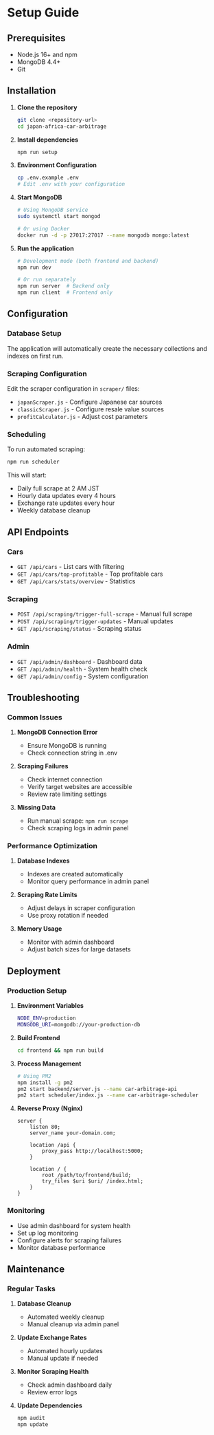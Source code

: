 # Setup Guide

## Prerequisites

- Node.js 16+ and npm
- MongoDB 4.4+
- Git

## Installation

1. **Clone the repository**
   ```bash
   git clone <repository-url>
   cd japan-africa-car-arbitrage
   ```

2. **Install dependencies**
   ```bash
   npm run setup
   ```

3. **Environment Configuration**
   ```bash
   cp .env.example .env
   # Edit .env with your configuration
   ```

4. **Start MongoDB**
   ```bash
   # Using MongoDB service
   sudo systemctl start mongod
   
   # Or using Docker
   docker run -d -p 27017:27017 --name mongodb mongo:latest
   ```

5. **Run the application**
   ```bash
   # Development mode (both frontend and backend)
   npm run dev
   
   # Or run separately
   npm run server  # Backend only
   npm run client  # Frontend only
   ```

## Configuration

### Database Setup

The application will automatically create the necessary collections and indexes on first run.

### Scraping Configuration

Edit the scraper configuration in `scraper/` files:

- `japanScraper.js` - Configure Japanese car sources
- `classicScraper.js` - Configure resale value sources
- `profitCalculator.js` - Adjust cost parameters

### Scheduling

To run automated scraping:

```bash
npm run scheduler
```

This will start:
- Daily full scrape at 2 AM JST
- Hourly data updates every 4 hours
- Exchange rate updates every hour
- Weekly database cleanup

## API Endpoints

### Cars
- `GET /api/cars` - List cars with filtering
- `GET /api/cars/top-profitable` - Top profitable cars
- `GET /api/cars/stats/overview` - Statistics

### Scraping
- `POST /api/scraping/trigger-full-scrape` - Manual full scrape
- `POST /api/scraping/trigger-updates` - Manual updates
- `GET /api/scraping/status` - Scraping status

### Admin
- `GET /api/admin/dashboard` - Dashboard data
- `GET /api/admin/health` - System health check
- `GET /api/admin/config` - System configuration

## Troubleshooting

### Common Issues

1. **MongoDB Connection Error**
   - Ensure MongoDB is running
   - Check connection string in .env

2. **Scraping Failures**
   - Check internet connection
   - Verify target websites are accessible
   - Review rate limiting settings

3. **Missing Data**
   - Run manual scrape: `npm run scrape`
   - Check scraping logs in admin panel

### Performance Optimization

1. **Database Indexes**
   - Indexes are created automatically
   - Monitor query performance in admin panel

2. **Scraping Rate Limits**
   - Adjust delays in scraper configuration
   - Use proxy rotation if needed

3. **Memory Usage**
   - Monitor with admin dashboard
   - Adjust batch sizes for large datasets

## Deployment

### Production Setup

1. **Environment Variables**
   ```bash
   NODE_ENV=production
   MONGODB_URI=mongodb://your-production-db
   ```

2. **Build Frontend**
   ```bash
   cd frontend && npm run build
   ```

3. **Process Management**
   ```bash
   # Using PM2
   npm install -g pm2
   pm2 start backend/server.js --name car-arbitrage-api
   pm2 start scheduler/index.js --name car-arbitrage-scheduler
   ```

4. **Reverse Proxy (Nginx)**
   ```nginx
   server {
       listen 80;
       server_name your-domain.com;
       
       location /api {
           proxy_pass http://localhost:5000;
       }
       
       location / {
           root /path/to/frontend/build;
           try_files $uri $uri/ /index.html;
       }
   }
   ```

### Monitoring

- Use admin dashboard for system health
- Set up log monitoring
- Configure alerts for scraping failures
- Monitor database performance

## Maintenance

### Regular Tasks

1. **Database Cleanup**
   - Automated weekly cleanup
   - Manual cleanup via admin panel

2. **Update Exchange Rates**
   - Automated hourly updates
   - Manual update if needed

3. **Monitor Scraping Health**
   - Check admin dashboard daily
   - Review error logs

4. **Update Dependencies**
   ```bash
   npm audit
   npm update
   ```